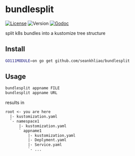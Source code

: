 # bundlesplit

[![License](https://img.shields.io/github/license/seankhliao/bundlesplit.svg?style=flat-square)](LICENSE)
![Version](https://img.shields.io/github/v/tag/seankhliao/bundlesplit?sort=semver&style=flat-square)
[![Godoc](http://img.shields.io/badge/godoc-reference-blue.svg?style=flat-square)](https://godoc.org/github.com/seankhliao/bundlesplit)

split k8s bundles into a kustomize tree structure

## Install

```bash
GO111MODULE=on go get github.com/seankhliao/bundlesplit
```

## Usage

```bash
bundlesplit appname FILE
bundlesplit appname URL
```

results in

```txt
root <- you are here
  |- kustomization.yaml
  `- namespace1
      |- kustomization.yaml
      ` appname1
          |- kustomization.yaml
          |- Deplyment.yaml
          |- Service.yaml
          `- ...
```
